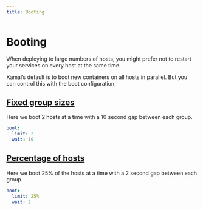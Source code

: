 ```yaml
---
title: Booting
---
```


# Booting

When deploying to large numbers of hosts, you might prefer not to restart your services on every host at the same time.

Kamal’s default is to boot new containers on all hosts in parallel. But you can control this with the boot configuration.

## [Fixed group sizes](#fixed-group-sizes)

Here we boot 2 hosts at a time with a 10 second gap between each group.

```yaml
boot:
  limit: 2
  wait: 10
```

## [Percentage of hosts](#percentage-of-hosts)

Here we boot 25% of the hosts at a time with a 2 second gap between each group.

```yaml
boot:
  limit: 25%
  wait: 2
```
